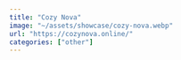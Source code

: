 ```yaml
---
title: "Cozy Nova"
image: "~/assets/showcase/cozy-nova.webp"
url: "https://cozynova.online/"
categories: ["other"]
---
```

